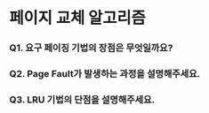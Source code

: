 # 페이지 교체 알고리즘
### Q1. 요구 페이징 기법의 장점은 무엇일까요?
### Q2. Page Fault가 발생하는 과정을 설명해주세요. 
### Q3. LRU 기법의 단점을 설명해주세요. 
